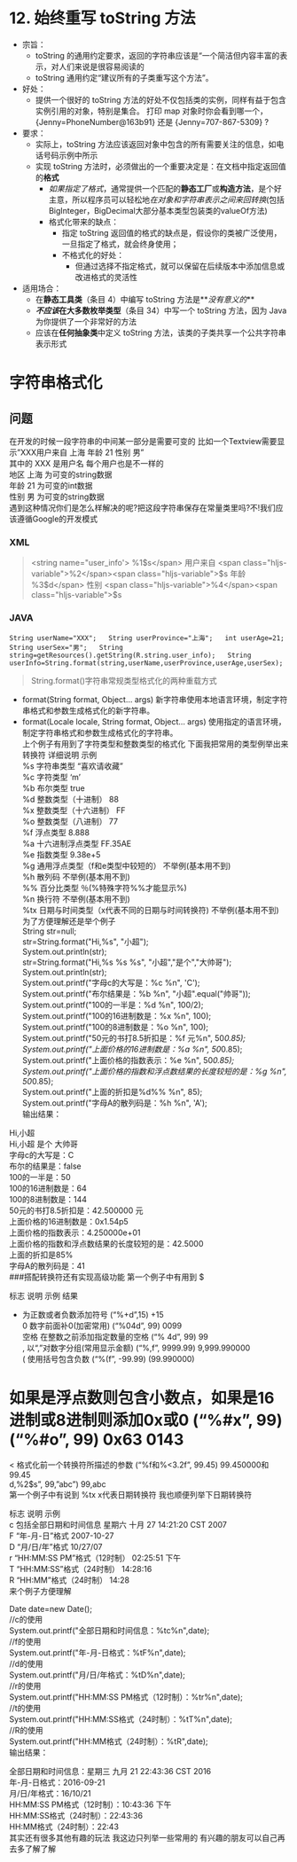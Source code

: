 # 12. 始终重写 toString 方法
- 宗旨：
  - toString 的通用约定要求，返回的字符串应该是“一个简洁但内容丰富的表示，对人们来说是很容易阅读的  
  - toString 通用约定“建议所有的子类重写这个方法”。
- 好处：
  - 提供一个很好的 toString 方法的好处不仅包括类的实例，同样有益于包含实例引用的对象，特别是集合。 打印 map 对象时你会看到哪一个， {Jenny=PhoneNumber@163b91} 还是 {Jenny=707-867-5309} ?
- 要求：
  - 实际上，toString 方法应该返回对象中包含的所有需要关注的信息，如电话号码示例中所示  
  - 实现 toString 方法时，必须做出的一个重要决定是：在文档中指定返回值的**格式**
    - _如果指定了格式_，通常提供一个匹配的**静态工厂**或**构造方法**，是个好主意，所以程序员可以轻松地*在对象和字符串表示之间来回转换*(包括 BigInteger，BigDecimal大部分基本类型包装类的valueOf方法)
    - 格式化带来的缺点：
      - 指定 toString 返回值的格式的缺点是，假设你的类被广泛使用，一旦指定了格式，就会终身使用；
      - 不格式化的好处：
        - 但通过选择不指定格式，就可以保留在后续版本中添加信息或改进格式的灵活性
- 适用场合：
  - 在**静态工具类**（条目 4）中编写 toString 方法是**_没有意义的_**
  - **_不应该_**在**大多数枚举类型**（条目 34）中写一个 toString 方法，因为 Java 为你提供了一个非常好的方法
  - 应该在**任何抽象类**中定义 toString 方法，该类的子类共享一个公共字符串表示形式




# 字符串格式化
## 问题
在开发的时候一段字符串的中间某一部分是需要可变的 比如一个Textview需要显示”XXX用户来自 上海 年龄 21 性别 男”  
其中的 XXX 是用户名 每个用户也是不一样的  
地区 上海 为可变的string数据  
年龄 21 为可变的int数据  
性别 男 为可变的string数据  
遇到这种情况你们是怎么样解决的呢?把这段字符串保存在常量类里吗?不!我们应该遵循Google的开发模式  

### XML  
> <string name="user_info'> %1$s</span> 用户来自 <span class="hljs-variable">%2</span><span class="hljs-variable">$s  年龄 %3$d</span>  性别 <span class="hljs-variable">%4</span><span class="hljs-variable">$s</string>  

### JAVA

`String userName="XXX";  
String userProvince="上海";  
int userAge=21;  
String userSex="男";  
String string=getResources().getString(R.string.user_info);  
String userInfo=String.format(string,userName,userProvince,userAge,userSex);`  

>String.format()字符串常规类型格式化的两种重载方式  

- format(String format, Object… args) 新字符串使用本地语言环境，制定字符串格式和参数生成格式化的新字符串。  
- format(Locale locale, String format, Object… args) 使用指定的语言环境，制定字符串格式和参数生成格式化的字符串。  
上个例子有用到了字符类型和整数类型的格式化 下面我把常用的类型例举出来  
转换符	详细说明	示例  
%s	字符串类型	“喜欢请收藏”  
%c	字符类型	‘m’  
%b	布尔类型	true  
%d	整数类型（十进制）	88  
%x	整数类型（十六进制）	FF  
%o	整数类型（八进制）	77  
%f	浮点类型	8.888  
%a	十六进制浮点类型	FF.35AE  
%e	指数类型	9.38e+5  
%g	通用浮点类型（f和e类型中较短的）	不举例(基本用不到)  
%h	散列码	不举例(基本用不到)  
%%	百分比类型	％(%特殊字符%%才能显示%)  
%n	换行符	不举例(基本用不到)  
%tx	日期与时间类型（x代表不同的日期与时间转换符)	不举例(基本用不到)  
为了方便理解还是举个例子  
String str=null;    
str=String.format("Hi,%s", "小超");    
System.out.println(str);    
str=String.format("Hi,%s %s %s", "小超","是个","大帅哥");              
System.out.println(str);                           
System.out.printf("字母c的大写是：%c %n", 'C');  
System.out.printf("布尔结果是：%b %n", "小超".equal("帅哥"));  
System.out.printf("100的一半是：%d %n", 100/2);  
System.out.printf("100的16进制数是：%x %n", 100);  
System.out.printf("100的8进制数是：%o %n", 100);  
System.out.printf("50元的书打8.5折扣是：%f 元%n", 50*0.85);  
System.out.printf("上面价格的16进制数是：%a %n", 50*0.85);  
System.out.printf("上面价格的指数表示：%e %n", 50*0.85);  
System.out.printf("上面价格的指数和浮点数结果的长度较短的是：%g %n", 50*0.85);  
System.out.printf("上面的折扣是%d%% %n", 85);  
System.out.printf("字母A的散列码是：%h %n", 'A');  
输出结果：  

Hi,小超  
Hi,小超 是个 大帅哥    
字母c的大写是：C   
布尔的结果是：false   
100的一半是：50   
100的16进制数是：64   
100的8进制数是：144   
50元的书打8.5折扣是：42.500000 元  
上面价格的16进制数是：0x1.54p5   
上面价格的指数表示：4.250000e+01   
上面价格的指数和浮点数结果的长度较短的是：42.5000   
上面的折扣是85%   
字母A的散列码是：41  
###搭配转换符还有实现高级功能 第一个例子中有用到 $  

标志	说明	示例	结果  
+	为正数或者负数添加符号	(“%+d”,15)	+15  
     0	数字前面补0(加密常用)	(“%04d”, 99)	0099  
     空格	在整数之前添加指定数量的空格	(“% 4d”, 99)	99  
     ,	以“,”对数字分组(常用显示金额)	(“%,f”, 9999.99)	9,999.990000  
     (	使用括号包含负数	(“%(f”, -99.99)	(99.990000)  
#	如果是浮点数则包含小数点，如果是16进制或8进制则添加0x或0	(“%#x”, 99)(“%#o”, 99)	0x63 0143  
<	格式化前一个转换符所描述的参数	(“%f和%<3.2f”, 99.45)	99.450000和99.45  
d,%2$s”, 99,”abc”)	99,abc	 	 
第一个例子中有说到 %tx x代表日期转换符 我也顺便列举下日期转换符  

标志	说明	示例  
c	包括全部日期和时间信息	星期六 十月 27 14:21:20 CST 2007  
F	“年-月-日”格式	2007-10-27  
D	“月/日/年”格式	10/27/07  
r	“HH:MM:SS PM”格式（12时制）	02:25:51 下午  
T	“HH:MM:SS”格式（24时制）	14:28:16  
R	“HH:MM”格式（24时制）	14:28  
来个例子方便理解  

Date date=new Date();                                  
//c的使用  
System.out.printf("全部日期和时间信息：%tc%n",date);          
//f的使用  
System.out.printf("年-月-日格式：%tF%n",date);  
//d的使用  
System.out.printf("月/日/年格式：%tD%n",date);  
//r的使用  
System.out.printf("HH:MM:SS PM格式（12时制）：%tr%n",date);  
//t的使用  
System.out.printf("HH:MM:SS格式（24时制）：%tT%n",date);  
//R的使用  
System.out.printf("HH:MM格式（24时制）：%tR",date);  
输出结果：  

全部日期和时间信息：星期三 九月 21 22:43:36 CST 2016  
年-月-日格式：2016-09-21  
月/日/年格式：16/10/21    
HH:MM:SS PM格式（12时制）：10:43:36 下午    
HH:MM:SS格式（24时制）：22:43:36  
HH:MM格式（24时制）：22:43  
其实还有很多其他有趣的玩法 我这边只列举一些常用的 有兴趣的朋友可以自己再去多了解了解